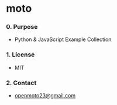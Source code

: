 moto 
==========




### 0. Purpose
- Python & JavaScript Example Collection




### 1. License
- MIT




### 2. Contact 
- openmoto23@gmail.com





